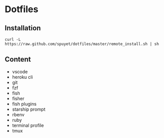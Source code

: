 # Dotfiles

## Installation

```
curl -L https://raw.github.com/spuyet/dotfiles/master/remote_install.sh | sh
```

## Content

- vscode
- heroku cli
- git
- fzf
- fish
- fisher
- fish plugins
- starship prompt
- rbenv
- ruby
- terminal profile
- tmux
